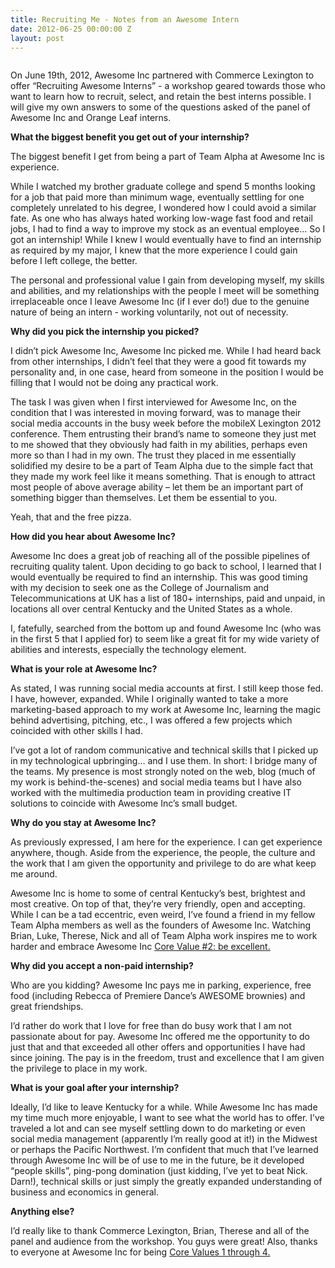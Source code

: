 ```yaml
---
title: Recruiting Me - Notes from an Awesome Intern
date: 2012-06-25 00:00:00 Z
layout: post
---
```

 
<p><img alt="" src="http://awesomeinc.org/images/xcroppedrecruitinternworkshop.jpg.pagespeed.ic.uWPmoNBmBj.jpg"/></p>
<p>On June 19th, 2012, Awesome Inc partnered with Commerce Lexington to offer &ldquo;Recruiting Awesome Interns&rdquo; - a workshop geared towards those who want to learn how to recruit, select, and retain the best interns possible. I will give my own answers to some of the questions asked of the panel of Awesome Inc and Orange Leaf interns.</p>
<p><strong>What the biggest benefit you get out of your internship?</strong></p>
<p>The biggest benefit I get from being a part of Team Alpha at Awesome Inc is experience.</p>
<p>While I watched my brother graduate college and spend 5 months looking for a job that paid more than minimum wage, eventually settling for one completely unrelated to his degree, I wondered how I could avoid a similar fate. As one who has always hated working low-wage fast food and retail jobs, I had to find a way to improve my stock as an eventual employee&hellip; So I got an internship! While I knew I would eventually have to find an internship as required by my major, I knew that the more experience I could gain before I left college, the better.</p>
<p>The personal and professional value I gain from developing myself, my skills and abilities, and my relationships with the people I meet will be something irreplaceable once I leave Awesome Inc (if I ever do!) due to the genuine nature of being an intern - working voluntarily, not out of necessity.</p>
<p><strong>Why did you pick the internship you picked?</strong></p>
<p>I didn&rsquo;t pick Awesome Inc, Awesome Inc picked me. While I had heard back from other internships, I didn&rsquo;t feel that they were a good fit towards my personality and, in one case, heard from someone in the position I would be filling that I would not be doing any practical work.</p>
<p>The task I was given when I first interviewed for Awesome Inc, on the condition that I was interested in moving forward, was to manage their social media accounts in the busy week before the mobileX Lexington 2012 conference. Them entrusting their brand&rsquo;s name to someone they just met to me showed that they obviously had faith in my abilities, perhaps even more so than I had in my own. The trust they placed in me essentially solidified my desire to be a part of Team Alpha due to the simple fact that they made my work feel like it means something. That is enough to attract most people of above average ability – let them be an important part of something bigger than themselves. Let them be essential to you.</p>
<p>Yeah, that and the free pizza.</p>
<p><strong>How did you hear about Awesome Inc?</strong></p>
<p>Awesome Inc does a great job of reaching all of the possible pipelines of recruiting quality talent. Upon deciding to go back to school, I learned that I would eventually be required to find an internship. This was good timing with my decision to seek one as the College of Journalism and Telecommunications at UK has a list of 180+ internships, paid and unpaid, in locations all over central Kentucky and the United States as a whole.</p>
<p>I, fatefully, searched from the bottom up and found Awesome Inc (who was in the first 5 that I applied for) to seem like a great fit for my wide variety of abilities and interests, especially the technology element.</p>
<p><strong>What is your role at Awesome Inc?</strong></p>
<p>As stated, I was running social media accounts at first. I still keep those fed. I have, however, expanded. While I originally wanted to take a more marketing-based approach to my work at Awesome Inc, learning the magic behind advertising, pitching, etc., I was offered a few projects which coincided with other skills I had.</p>
<p>I&rsquo;ve got a lot of random communicative and technical skills that I picked up in my technological upbringing&hellip; and I use them. In short: I bridge many of the teams. My presence is most strongly noted on the web, blog (much of my work is behind-the-scenes) and social media teams but I have also worked with the multimedia production team in providing creative IT solutions to coincide with Awesome Inc&rsquo;s small budget.</p>
<p><strong>Why do you stay at Awesome Inc?</strong></p>
<p>As previously expressed, I am here for the experience. I can get experience anywhere, though. Aside from the experience, the people, the culture and the work that I am given the opportunity and privilege to do are what keep me around.</p>
<p>Awesome Inc is home to some of central Kentucky&rsquo;s best, brightest and most creative. On top of that, they&rsquo;re very friendly, open and accepting. While I can be a tad eccentric, even weird, I&rsquo;ve found a friend in my fellow Team Alpha members as well as the founders of Awesome Inc. Watching Brian, Luke, Therese, Nick and all of Team Alpha work inspires me to work harder and embrace Awesome Inc <a href="http://awesomeinc.org/Blog/four-pillars-of-awesome" target="_blank">Core Value #2: be excellent.</a></p>
<p><strong>Why did you accept a non-paid internship?</strong></p>
<p>Who are you kidding? Awesome Inc pays me in parking, experience, free food (including Rebecca of Premiere Dance&rsquo;s AWESOME brownies) and great friendships.</p>
<p>I&rsquo;d rather do work that I love for free than do busy work that I am not passionate about for pay. Awesome Inc offered me the opportunity to do just that and that exceeded all other offers and opportunities I have had since joining. The pay is in the freedom, trust and excellence that I am given the privilege to place in my work.</p>
<p><strong>What is your goal after your internship?</strong></p>
<p>Ideally, I&rsquo;d like to leave Kentucky for a while. While Awesome Inc has made my time much more enjoyable, I want to see what the world has to offer. I&rsquo;ve traveled a lot and can see myself settling down to do marketing or even social media management (apparently I&rsquo;m really good at it!) in the Midwest or perhaps the Pacific Northwest. I&rsquo;m confident that much that I&rsquo;ve learned through Awesome Inc will be of use to me in the future, be it developed &ldquo;people skills&rdquo;, ping-pong domination (just kidding, I&rsquo;ve yet to beat Nick. Darn!), technical skills or just simply the greatly expanded understanding of business and economics in general.</p>
<p><strong>Anything else?</strong></p>
<p>I&rsquo;d really like to thank Commerce Lexington, Brian, Therese and all of the panel and audience from the workshop. You guys were great! Also, thanks to everyone at Awesome Inc for being <a href="http://awesomeinc.org/Blog/four-pillars-of-awesome" target="_blank">Core Values 1 through 4.</a></p>
